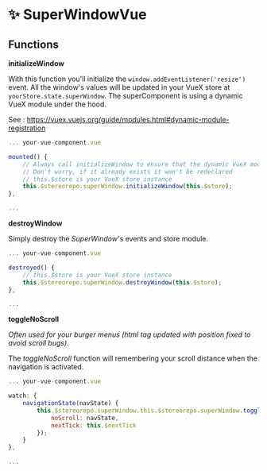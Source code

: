# ✨ SuperWindowVue

## Functions

**initializeWindow**

With this function you'll initialize the `window.addEventListener('resize')` event. All the window's values will be updated in your VueX store at `yourStore.state.superWindow`.
The superComponent is using a dynamic VueX module under the hood.

See : https://vuex.vuejs.org/guide/modules.html#dynamic-module-registration

```js
... your-vue-component.vue

mounted() {
    // Always call initializeWindow to ensure that the dynamic VueX module exists
    // Don't worry, if it already exists it won't be redeclared
    // this.$store is your VueX store instance
    this.$stereorepo.superWindow.initializeWindow(this.$store);
},

...
```

**destroyWindow**

Simply destroy the _SuperWindow_'s events and store module.

```js
... your-vue-component.vue

destroyed() {
    // this.$store is your VueX store instance
    this.$stereorepo.superWindow.destroyWindow(this.$store);
},

...
```

**toggleNoScroll**

_Often used for your burger menus (html tag updated with position fixed to avoid scroll bugs)_.

The _toggleNoScroll_ function will remembering your scroll distance when the navigation is activated.

```js
... your-vue-component.vue

watch: {
    navigationState(navState) {
        this.$stereorepo.superWindow.this.$stereorepo.superWindow.toggleNoScroll({
            noScroll: navState,
            nextTick: this.$nextTick
        });
    }
},

...
```
